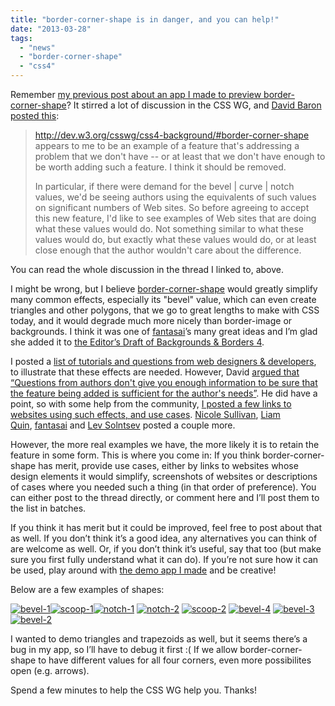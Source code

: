 ```yaml
---
title: "border-corner-shape is in danger, and you can help!"
date: "2013-03-28"
tags:
  - "news"
  - "border-corner-shape"
  - "css4"
---
```


Remember [my previous post about an app I made to preview border-corner-shape](http://lea.verou.me/2013/03/preview-border-corner-shape-before-implementations/)? It stirred a lot of discussion in the CSS WG, and [David Baron posted this](http://lists.w3.org/Archives/Public/www-style/2013Mar/0498.html):

> http://dev.w3.org/csswg/css4-background/#border-corner-shape appears to me to be an example of a feature that's addressing a problem that we don't have -- or at least that we don't have enough to be worth adding such a feature. I think it should be removed.
>
> In particular, if there were demand for the bevel | curve | notch values, we'd be seeing authors using the equivalents of such values on significant numbers of Web sites. So before agreeing to accept this new feature, I'd like to see examples of Web sites that are doing what these values would do. Not something similar to what these values would do, but exactly what these values would do, or at least close enough that the author wouldn't care about the difference.

You can read the whole discussion in the thread I linked to, above.

I might be wrong, but I believe [border-corner-shape](http://dev.w3.org/csswg/css4-background/#border-corner-shape) would greatly simplify many common effects, especially its "bevel" value, which can even create triangles and other polygons, that we go to great lengths to make with CSS today, and it would degrade much more nicely than border-image or backgrounds. I think it was one of [fantasai](http://fantasai.inkedblade.net/)’s many great ideas and I’m glad she added it to [the Editor’s Draft of Backgrounds & Borders 4](http://dev.w3.org/csswg/css4-background/).

I posted a [list of tutorials and questions from web designers & developers](http://lists.w3.org/Archives/Public/www-style/2013Mar/0505.html), to illustrate that these effects are needed. However, David [argued that “Questions from authors don't give you enough information to be sure that the feature being added is sufficient for the author's needs](http://lists.w3.org/Archives/Public/www-style/2013Mar/0507.html)[”](http://lists.w3.org/Archives/Public/www-style/2013Mar/0507.html). He did have a point, so with some help from the community, [I posted a few links to websites using such effects, and use cases](http://lists.w3.org/Archives/Public/www-style/2013Mar/0653.html). [Nicole Sullivan](http://lists.w3.org/Archives/Public/www-style/2013Mar/0519.html), [Liam Quin](http://lists.w3.org/Archives/Public/www-style/2013Mar/0538.html), [fantasai](http://lists.w3.org/Archives/Public/www-style/2013Mar/0648.html) and [Lev Solntsev](http://lists.w3.org/Archives/Public/www-style/2013Mar/0666.html) posted a couple more.

However, the more real examples we have, the more likely it is to retain the feature in some form. This is where you come in: If you think border-corner-shape has merit, provide use cases, either by links to websites whose design elements it would simplify, screenshots of websites or descriptions of cases where you needed such a thing (in that order of preference). You can either post to the thread directly, or comment here and I’ll post them to the list in batches.

If you think it has merit but it could be improved, feel free to post about that as well. If you don’t think it’s a good idea, any alternatives you can think of are welcome as well. Or, if you don’t think it’s useful, say that too (but make sure you first fully understand what it can do). If you’re not sure how it can be used, play around with [the demo app I made](http://leaverou.github.io/corner-shape/) and be creative!

Below are a few examples of shapes:

[![bevel-1](images/bevel-1.png)](images/bevel-1.png)[![scoop-1](images/scoop-1.png)](images/scoop-1.png)[![notch-1](images/notch-1.png)](images/notch-1.png) [![notch-2](images/notch-2.png)](images/notch-2.png) [![scoop-2](images/scoop-2.png)](images/scoop-2.png) [![bevel-4](images/bevel-4.png)](images/bevel-4.png) [![bevel-3](images/bevel-3.png)](images/bevel-3.png) [![bevel-2](images/bevel-2.png)](images/bevel-2.png)

I wanted to demo triangles and trapezoids as well, but it seems there’s a bug in my app, so I’ll have to debug it first :( If we allow border-corner-shape to have different values for all four corners, even more possibilites open (e.g. arrows).

Spend a few minutes to help the CSS WG help you. Thanks!
